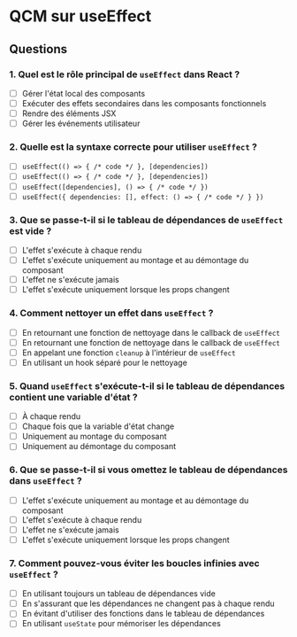 # QCM sur useEffect

## Questions

### 1. Quel est le rôle principal de `useEffect` dans React ?
- [ ] Gérer l'état local des composants
- [ ] Exécuter des effets secondaires dans les composants fonctionnels
- [ ] Rendre des éléments JSX
- [ ] Gérer les événements utilisateur

### 2. Quelle est la syntaxe correcte pour utiliser `useEffect` ?
- [ ] `useEffect(() => { /* code */ }, [dependencies])`
- [ ] `useEffect(() => { /* code */ }, [dependencies])`
- [ ] `useEffect([dependencies], () => { /* code */ })`
- [ ] `useEffect({ dependencies: [], effect: () => { /* code */ } })`

### 3. Que se passe-t-il si le tableau de dépendances de `useEffect` est vide ?
- [ ] L'effet s'exécute à chaque rendu
- [ ] L'effet s'exécute uniquement au montage et au démontage du composant
- [ ] L'effet ne s'exécute jamais
- [ ] L'effet s'exécute uniquement lorsque les props changent

### 4. Comment nettoyer un effet dans `useEffect` ?
- [ ] En retournant une fonction de nettoyage dans le callback de `useEffect`
- [ ] En retournant une fonction de nettoyage dans le callback de `useEffect`
- [ ] En appelant une fonction `cleanup` à l'intérieur de `useEffect`
- [ ] En utilisant un hook séparé pour le nettoyage

### 5. Quand `useEffect` s'exécute-t-il si le tableau de dépendances contient une variable d'état ?
- [ ] À chaque rendu
- [ ] Chaque fois que la variable d'état change
- [ ] Uniquement au montage du composant
- [ ] Uniquement au démontage du composant

### 6. Que se passe-t-il si vous omettez le tableau de dépendances dans `useEffect` ?
- [ ] L'effet s'exécute uniquement au montage et au démontage du composant
- [ ] L'effet s'exécute à chaque rendu
- [ ] L'effet ne s'exécute jamais
- [ ] L'effet s'exécute uniquement lorsque les props changent

### 7. Comment pouvez-vous éviter les boucles infinies avec `useEffect` ?
- [ ] En utilisant toujours un tableau de dépendances vide
- [ ] En s'assurant que les dépendances ne changent pas à chaque rendu
- [ ] En évitant d'utiliser des fonctions dans le tableau de dépendances
- [ ] En utilisant `useState` pour mémoriser les dépendances